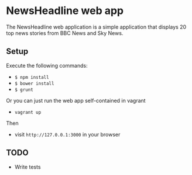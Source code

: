NewsHeadline web app
====================
The NewsHeadline web application is a simple application that displays 20 top news stories from BBC News and Sky News.

Setup
-----
Execute the following commands:
- `$ npm install`
- `$ bower install`
- `$ grunt`

Or you can just run the web app self-contained in vagrant
- `vagrant up`

Then
- visit `http://127.0.0.1:3000` in your browser


TODO
----
- Write tests
